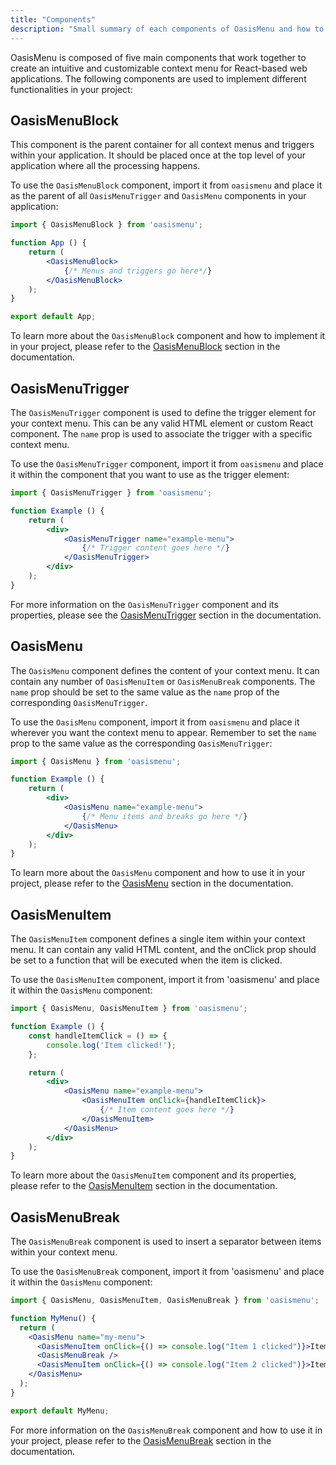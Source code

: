 ```yaml
---
title: "Components"
description: "Small summary of each components of OasisMenu and how to use it"
---
```


OasisMenu is composed of five main components that work together to create an intuitive and customizable context menu for React-based web applications. The following components are used to implement different functionalities in your project:

## OasisMenuBlock

This component is the parent container for all context menus and triggers within your application. It should be placed once at the top level of your application where all the processing happens.

To use the `OasisMenuBlock` component, import it from `oasismenu` and place it as the parent of all `OasisMenuTrigger` and `OasisMenu` components in your application:

```jsx
import { OasisMenuBlock } from 'oasismenu';

function App () {
    return (
        <OasisMenuBlock>
            {/* Menus and triggers go here*/}
        </OasisMenuBlock>
    );
}

export default App;
```

To learn more about the `OasisMenuBlock` component and how to implement it in your project, please refer to the [OasisMenuBlock](components/oasismenublock) section in the documentation.

## OasisMenuTrigger

The `OasisMenuTrigger` component is used to define the trigger element for your context menu. This can be any valid HTML element or custom React component. The `name` prop is used to associate the trigger with a specific context menu.

To use the `OasisMenuTrigger` component, import it from `oasismenu` and place it within the component that you want to use as the trigger element:

```jsx
import { OasisMenuTrigger } from 'oasismenu';

function Example () {
    return (
        <div>
            <OasisMenuTrigger name="example-menu">
                {/* Trigger content goes here */}
            </OasisMenuTrigger>
        </div>
    );
}
```

For more information on the `OasisMenuTrigger` component and its properties, please see the [OasisMenuTrigger](components/oasismenutrigger) section in the documentation.

## OasisMenu

The `OasisMenu` component defines the content of your context menu. It can contain any number of `OasisMenuItem` or `OasisMenuBreak` components. The `name` prop should be set to the same value as the `name` prop of the corresponding `OasisMenuTrigger`.

To use the `OasisMenu` component, import it from `oasismenu` and place it wherever you want the context menu to appear. Remember to set the `name` prop to the same value as the corresponding `OasisMenuTrigger`:

```jsx
import { OasisMenu } from 'oasismenu';

function Example () {
    return (
        <div>
            <OasisMenu name="example-menu">
                {/* Menu items and breaks go here */}
            </OasisMenu>
        </div>
    );
}
```

To learn more about the `OasisMenu` component and how to use it in your project, please refer to the [OasisMenu](components/oasismenu) section in the documentation.

## OasisMenuItem

The `OasisMenuItem` component defines a single item within your context menu. It can contain any valid HTML content, and the onClick prop should be set to a function that will be executed when the item is clicked.

To use the `OasisMenuItem` component, import it from 'oasismenu' and place it within the `OasisMenu` component:

```jsx
import { OasisMenu, OasisMenuItem } from 'oasismenu';

function Example () {
    const handleItemClick = () => {
        console.log('Item clicked!');
    };

    return (
        <div>
            <OasisMenu name="example-menu">
                <OasisMenuItem onClick={handleItemClick}>
                    {/* Item content goes here */}
                </OasisMenuItem>
            </OasisMenu>
        </div>
    );
}
```

To learn more about the `OasisMenuItem` component and its properties, please refer to the [OasisMenuItem](components/oasismenuitem) section in the documentation.

## OasisMenuBreak

The `OasisMenuBreak` component is used to insert a separator between items within your context menu.

To use the `OasisMenuBreak` component, import it from 'oasismenu' and place it within the `OasisMenu` component:

```jsx
import { OasisMenu, OasisMenuItem, OasisMenuBreak } from 'oasismenu';

function MyMenu() {
  return (
    <OasisMenu name="my-menu">
      <OasisMenuItem onClick={() => console.log("Item 1 clicked")}>Item 1</OasisMenuItem>
      <OasisMenuBreak />
      <OasisMenuItem onClick={() => console.log("Item 2 clicked")}>Item 2</OasisMenuItem>
    </OasisMenu>
  );
}

export default MyMenu;
```

For more information on the `OasisMenuBreak` component and how to use it in your project, please refer to the [OasisMenuBreak](components/oasismenubreak) section in the documentation.

